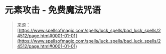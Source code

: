 <!--yml

分类：未分类

日期：2024年06月12日 19:10:28

-->

# 元素攻击 - 免费魔法咒语

> 来源：[https://www.spellsofmagic.com/spells/luck_spells/bad_luck_spells/24512/page.html#0001-01-01](https://www.spellsofmagic.com/spells/luck_spells/bad_luck_spells/24512/page.html#0001-01-01)
